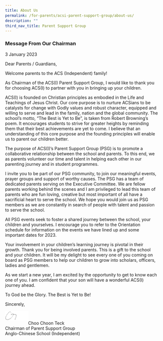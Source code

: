 ```yaml
---
title: About Us
permalink: /for-parents/acsi-parent-support-group/about-us/
description: ""
third_nav_title: Parent Support Group
---
```


### **Message From Our Chairman**

3 January 2023

Dear Parents / Guardians,

Welcome parents to the ACS (Independent) family!

As Chairman of the ACS(I) Parent Support Group, I would like to thank you for choosing ACS(I) to partner with you in bringing up your children.

ACS(I) is founded on Christian principles as embodied in the Life and Teachings of Jesus Christ. Our core purpose is to nurture ACSians to be catalysts for change with Godly values and robust character, equipped and willing to serve and lead in the family, nation and the global community. The school’s motto, “The Best is Yet to Be”, is taken from Robert Browning’s poem. It encourages students to strive for greater heights by reminding them that their best achievements are yet to come. I believe that an understanding of this core purpose and the founding principles will enable us to parent our children better.

The purpose of ACS(I)’s Parent Support Group (PSG) is to promote a collaborative relationship between the school and parents. To this end, we as parents volunteer our time and talent in helping each other in our parenting journey and in student programmes.

I invite you to be part of our PSG community, to join our meaningful events, prayer groups and support of worthy causes. The PSG has a team of dedicated parents serving on the Executive Committee. We are fellow parents working behind the scenes and I am privileged to lead this team of parents who are fun loving, creative but most important of all have a sacrificial heart to serve the school. We hope you would join us as PSG members as we are constantly in search of people with talent and passion to serve the school.

All PSG events seek to foster a shared journey between the school, your children and yourselves. I encourage you to refer to the Orientation schedule for information on the events we have lined up and some important dates for 2023.

Your involvement in your children’s learning journey is pivotal in their growth. Thank you for being involved parents. This is a gift to the school and your children. It will be my delight to see every one of you coming on board as PSG members to help our children to grow into scholars, officers, ladies and gentlemen.

As we start a new year, I am excited by the opportunity to get to know each one of you. I am confident that your son will have a wonderful ACS(I) journey ahead.

To God be the Glory. The Best is Yet to Be!

Sincerely,

<img src="/images/Picture9.png" 
     style="width:15%" align ="left"><br>
		 
Choo Choon Teck  <br>
Chairman of Parent Support Group  <br>
Anglo-Chinese School (Independent) 